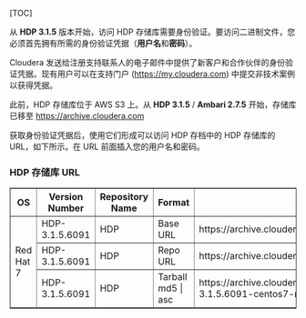 [TOC]

从 **HDP 3.1.5** 版本开始，访问 HDP 存储库需要身份验证。要访问二进制文件，您必须首先拥有所需的身份验证凭据（**用户名**和**密码**）。

Cloudera 发送给注册支持联系人的电子邮件中提供了新客户和合作伙伴的身份验证凭据。现有用户可以在支持门户 (https://my.cloudera.com) 中提交非技术案例以获得凭据。

此前，HDP 存储库位于 AWS S3 上。从 **HDP 3.1.5** / **Ambari 2.7.5** 开始，存储库已移至 https://archive.cloudera.com

获取身份验证凭据后，使用它们形成可以访问 HDP 存档中的 HDP 存储库的 URL，如下所示。在 URL 前面插入您的用户名和密码。

### HDP 存储库 URL

<table summary="HDP Repository URLs" border="1">
    <colgroup>
        <col width="20%" class="c1">
        <col width="20%" class="c2">
        <col width="20%" class="newCol3">
        <col width="20%" class="newCol5">
        <col width="20%" class="newCol4">
    </colgroup>
    <thead>
        <tr>
            <th>OS</th>
            <th>Version Number</th>
            <th>Repository Name</th>
            <th>Format</th>
            <th>URL</th>
        </tr>
    </thead>
    <tbody>
        <tr>
            <td rowspan="3">Red Hat 7</td>
            <td>HDP-3.1.5.6091</td>
            <td>HDP</td>
            <td>Base URL</td>
            <td>https://archive.cloudera.com/p/HDP/centos7/3.x/updates/3.1.5.6091/</td>
        </tr>
        <tr>
            <td>HDP-3.1.5.6091</td>
            <td>HDP</td>
            <td>Repo URL</td>
            <td>https://archive.cloudera.com/p/HDP/centos7/3.x/updates/3.1.5.6091/hdp.repo</td>
        </tr>
        <tr>
            <td>HDP-3.1.5.6091</td>
            <td>HDP</td>
            <td>Tarball md5 | asc</td>
            <td>https://archive.cloudera.com/p/HDP/centos7/3.x/updates/3.1.5.6091/HDP-3.1.5.6091-centos7-rpm.tar.gz</td>
        </tr>
    </tbody>
</table>
